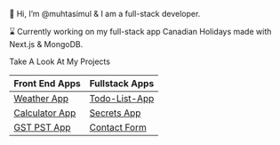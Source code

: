 👋 Hi, I’m @muhtasimul & I am a full-stack developer. 

:hourglass: Currently working on my full-stack app Canadian Holidays made with Next.js & MongoDB.

Take A Look At My Projects

|Front End Apps | Fullstack Apps|
| ------------- | ------------- | 
|[Weather App](https://github.com/muhtasimul/weather-app)|[Todo-List-App](https://github.com/muhtasimul/todo-task-app)|
[Calculator App](https://github.com/muhtasimul/calculator-react-app)| [Secrets App](https://github.com/muhtasimul/Secrets_App)|
[GST PST App](https://github.com/muhtasimul/GST-PST-React-App)| [Contact Form](https://github.com/muhtasimul/Contact-Form)|


<!---
muhtasimul/muhtasimul is a ✨ special ✨ repository because its `README.md` (this file) appears on your GitHub profile.
You can click the Preview link to take a look at your changes.

--->
